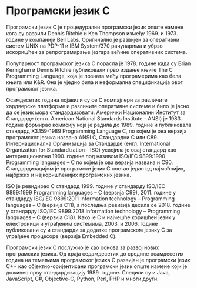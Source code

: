 # Програмски језик C

Програмски језик C је процедурални програмски језик опште намене кога су развили Dennis Ritchie и Ken Thompson између 1969. и 1973. године у компанији Bell Labs. Оригинално је развијен за оперативни систем UNIX на PDP-11 и IBM System/370 рачунарима и убрзо искоришћен за репрограмирање језгара већине оперативних система.

Популарност програмског језика C порасла је 1978. године када су Brian Kernighan и Dennis Ritchie публиковали прво издање књиге The C Programming Language, која је позната међу програмерима као бела књига или K&R. Она је уједно била и неформална спецификација овог програмског језика.

Осамдесетих година појавили су се C компајлери за различите хардверске платформе и различите оперативне системе и било је јасно да се језик мора стандардизовати. Амерички Национални Институт за Стандарде (енгл. American National Standards Institute - ANSI) је 1983. године формирао комисију која је радила до 1989. године и публиковала стандард X3.159-1989 Programming Language C, по којем је ова верзија програмског језика названа ANSI C, Стандардни C или C89. Интернационална Организација за Стандарде (енгл. International Organization for Standardization - ISO) усвојила је овај стандард као интернационални 1990. године под називом ISO/IEC 9899:1990 Programming languages – C по којем је ова верзија названа и C90. Стандардизацијом је програмски језик C постао један од најмоћнијих, најбржих и најкоришћенијих програмских језика.

ISO је ревидирао C стандард 1999. године у стандарду ISO/IEC 9899:1999 Programming languages – C (верзија C99), 2011. године у стандарду ISO/IEC 9899:2011 Information technology – Programming languages – C (верзија C11), а последња ревизија десила се 2018. године у стандарду ISO/IEC 9899:2018 Information technology – Programming languages – C (верзија C18). Како је C и најчешће коришћен језик у електроници и уграђеним системима, 2003. и 2006. године публиковани су и стандарди за додатке програмском језику C за уграђене процесоре (верзија Embedded C).

Програмски језик C послужио је као основа за развој нових програмских језика. Од краја седамдесетих до средине осамдесетих година на темељима програмског језика C развијан је програмски језик C++ као објектно-оријентисани програмски језик опште намене који је доживео прву стандардизацију 1989. године. Следили су и Java, JavaScript, C#, Objective-C, Python, Perl, PHP и многи други.
